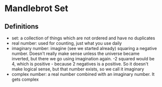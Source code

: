 # Mandlebrot Set

## Definitions

- set: a collection of things which are not ordered and have no duplicates
- real number: used for counting, just what you use daily
- imaginary number: imagine (see we started already) squaring a negative number. Doesn't really make sense unless the universe became inverted, but there we go using imagination again. -2 squared would be 4, which is positive - because 2 negatives is a positive. So it doesn't make logical sense, but that number exists, so we call it imaginary
- complex number: a real number combined with an imaginary number. It gets complex
